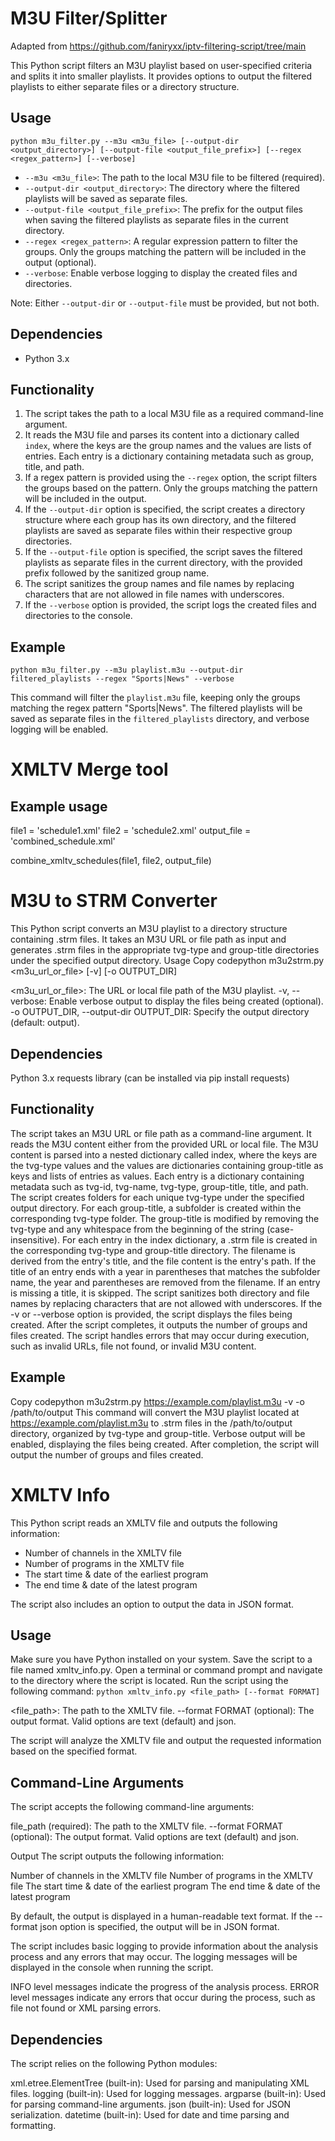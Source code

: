 # M3U Filter/Splitter
Adapted from https://github.com/faniryxx/iptv-filtering-script/tree/main

This Python script filters an M3U playlist based on user-specified criteria and splits it into smaller playlists. It provides options to output the filtered playlists to either separate files or a directory structure.

## Usage

```
python m3u_filter.py --m3u <m3u_file> [--output-dir <output_directory>] [--output-file <output_file_prefix>] [--regex <regex_pattern>] [--verbose]
```

- `--m3u <m3u_file>`: The path to the local M3U file to be filtered (required).
- `--output-dir <output_directory>`: The directory where the filtered playlists will be saved as separate files.
- `--output-file <output_file_prefix>`: The prefix for the output files when saving the filtered playlists as separate files in the current directory.
- `--regex <regex_pattern>`: A regular expression pattern to filter the groups. Only the groups matching the pattern will be included in the output (optional).
- `--verbose`: Enable verbose logging to display the created files and directories.

Note: Either `--output-dir` or `--output-file` must be provided, but not both.

## Dependencies

- Python 3.x

## Functionality

1. The script takes the path to a local M3U file as a required command-line argument.
2. It reads the M3U file and parses its content into a dictionary called `index`, where the keys are the group names and the values are lists of entries. Each entry is a dictionary containing metadata such as group, title, and path.
3. If a regex pattern is provided using the `--regex` option, the script filters the groups based on the pattern. Only the groups matching the pattern will be included in the output.
4. If the `--output-dir` option is specified, the script creates a directory structure where each group has its own directory, and the filtered playlists are saved as separate files within their respective group directories.
5. If the `--output-file` option is specified, the script saves the filtered playlists as separate files in the current directory, with the provided prefix followed by the sanitized group name.
6. The script sanitizes the group names and file names by replacing characters that are not allowed in file names with underscores.
7. If the `--verbose` option is provided, the script logs the created files and directories to the console.

## Example

```
python m3u_filter.py --m3u playlist.m3u --output-dir filtered_playlists --regex "Sports|News" --verbose
```

This command will filter the `playlist.m3u` file, keeping only the groups matching the regex pattern "Sports|News". The filtered playlists will be saved as separate files in the `filtered_playlists` directory, and verbose logging will be enabled.

# XMLTV Merge tool

## Example usage
file1 = 'schedule1.xml'
file2 = 'schedule2.xml'
output_file = 'combined_schedule.xml'

combine_xmltv_schedules(file1, file2, output_file)

# M3U to STRM Converter

This Python script converts an M3U playlist to a directory structure containing .strm files. It takes an M3U URL or file path as input and generates .strm files in the appropriate tvg-type and group-title directories under the specified output directory.
Usage
Copy codepython m3u2strm.py <m3u_url_or_file> [-v] [-o OUTPUT_DIR]

<m3u_url_or_file>: The URL or local file path of the M3U playlist.
-v, --verbose: Enable verbose output to display the files being created (optional).
-o OUTPUT_DIR, --output-dir OUTPUT_DIR: Specify the output directory (default: output).

## Dependencies

Python 3.x
requests library (can be installed via pip install requests)

## Functionality

The script takes an M3U URL or file path as a command-line argument.
It reads the M3U content either from the provided URL or local file.
The M3U content is parsed into a nested dictionary called index, where the keys are the tvg-type values and the values are dictionaries containing group-title as keys and lists of entries as values. Each entry is a dictionary containing metadata such as tvg-id, tvg-name, tvg-type, group-title, title, and path.
The script creates folders for each unique tvg-type under the specified output directory.
For each group-title, a subfolder is created within the corresponding tvg-type folder. The group-title is modified by removing the tvg-type and any whitespace from the beginning of the string (case-insensitive).
For each entry in the index dictionary, a .strm file is created in the corresponding tvg-type and group-title directory. The filename is derived from the entry's title, and the file content is the entry's path.
If the title of an entry ends with a year in parentheses that matches the subfolder name, the year and parentheses are removed from the filename.
If an entry is missing a title, it is skipped.
The script sanitizes both directory and file names by replacing characters that are not allowed with underscores.
If the -v or --verbose option is provided, the script displays the files being created.
After the script completes, it outputs the number of groups and files created.
The script handles errors that may occur during execution, such as invalid URLs, file not found, or invalid M3U content.

## Example
Copy codepython m3u2strm.py https://example.com/playlist.m3u -v -o /path/to/output
This command will convert the M3U playlist located at https://example.com/playlist.m3u to .strm files in the /path/to/output directory, organized by tvg-type and group-title. Verbose output will be enabled, displaying the files being created. After completion, the script will output the number of groups and files created.

# XMLTV Info
This Python script reads an XMLTV file and outputs the following information:

- Number of channels in the XMLTV file
- Number of programs in the XMLTV file
- The start time & date of the earliest program
- The end time & date of the latest program

The script also includes an option to output the data in JSON format.

## Usage

Make sure you have Python installed on your system.
Save the script to a file named xmltv_info.py.
Open a terminal or command prompt and navigate to the directory where the script is located.
Run the script using the following command:
`python xmltv_info.py <file_path> [--format FORMAT]`

<file_path>: The path to the XMLTV file.
--format FORMAT (optional): The output format. Valid options are text (default) and json.

The script will analyze the XMLTV file and output the requested information based on the specified format.

## Command-Line Arguments
The script accepts the following command-line arguments:

file_path (required): The path to the XMLTV file.
--format FORMAT (optional): The output format. Valid options are text (default) and json.

Output
The script outputs the following information:

Number of channels in the XMLTV file
Number of programs in the XMLTV file
The start time & date of the earliest program
The end time & date of the latest program

By default, the output is displayed in a human-readable text format. If the --format json option is specified, the output will be in JSON format.

The script includes basic logging to provide information about the analysis process and any errors that may occur. The logging messages will be displayed in the console when running the script.

INFO level messages indicate the progress of the analysis process.
ERROR level messages indicate any errors that occur during the process, such as file not found or XML parsing errors.

## Dependencies
The script relies on the following Python modules:

xml.etree.ElementTree (built-in): Used for parsing and manipulating XML files.
logging (built-in): Used for logging messages.
argparse (built-in): Used for parsing command-line arguments.
json (built-in): Used for JSON serialization.
datetime (built-in): Used for date and time parsing and formatting.